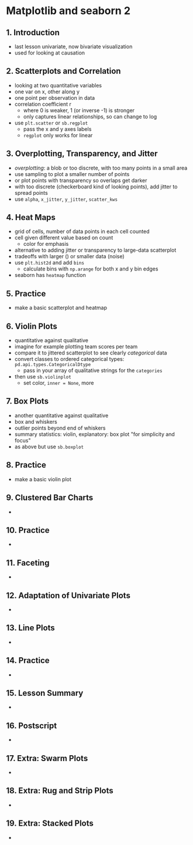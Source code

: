 # Matplotlib and seaborn 2

## 1. Introduction
- last lesson univariate, now bivariate visualization
- used for looking at causation

## 2. Scatterplots and Correlation
- looking at two quantitative variables
- one var on x, other along y
- one point per observation in data
- correlation coefficient r
    - where 0 is weaker, 1 (or inverse -1) is stronger
    - only captures linear relationships, so can change to log
- use `plt.scatter` or `sb.regplot`
    - pass the x and y axes labels
    - `regplot` only works for linear

## 3. Overplotting, Transparency, and Jitter
- _overplotting_: a blob or too discrete, with too many points in a small area
- use sampling to plot a smaller number of points
- or plot points with transparency so overlaps get darker
- with too discrete (checkerboard kind of looking points), add jitter to spread points
- use `alpha`, `x_jitter`, `y_jitter`, `scatter_kws`

## 4. Heat Maps
- grid of cells, number of data points in each cell counted
- cell given different value based on count
    - color for emphasis
- alternative to adding jitter or transparency to large-data scatterplot
- tradeoffs with larger () or smaller data (noise)
- use `plt.hist2d` and add `bins`
    - calculate bins with `np.arange` for both x and y bin edges
- seaborn has `heatmap` function

## 5. Practice
- make a basic scatterplot and heatmap

## 6. Violin Plots
- quantitative against qualitative
- imagine for example plotting team scores per team
- compare it to jittered scatterplot to see clearly _categorical_ data
- convert classes to ordered categorical types: `pd.api.types.CategoricalDtype`
    - pass in your array of qualitative strings for the `categories`
- then use `sb.violinplot`
    - set color, `inner = None`, more

## 7. Box Plots
- another quantitative against qualitative
- box and whiskers
- outlier points beyond end of whiskers
- summary statistics: violin, explanatory: box plot "for simplicity and focus"
- as above but use `sb.boxplot`

## 8. Practice
- make a basic violin plot

## 9. Clustered Bar Charts
- 

## 10. Practice
- 

## 11. Faceting
- 

## 12. Adaptation of Univariate Plots
- 

## 13. Line Plots
- 

## 14. Practice
- 

## 15. Lesson Summary
- 

## 16. Postscript
- 

## 17. Extra: Swarm Plots
- 

## 18. Extra: Rug and Strip Plots
- 

## 19. Extra: Stacked Plots
- 
